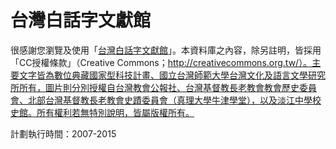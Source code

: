 # 台灣白話字文獻館

很感謝您瀏覽及使用「[台灣白話字文獻館](http://pojbh.lib.ntnu.edu.tw/script/news-p0.htm)」。本資料庫之內容，除另註明，皆採用「CC授權條款」（Creative Commons；http://creativecommons.org.tw/）。主要文字皆為數位典藏國家型科技計畫、國立台灣師範大學台灣文化及語言文學研究所所有，圖片則分別授權自台灣教會公報社、台灣基督教長老教會教會歷史委員會、北部台灣基督教長老教會史蹟委員會（真理大學牛津學堂），以及淡江中學校史館。所有權利若無特別說明，皆屬版權所有。

計劃執行時間：2007-2015